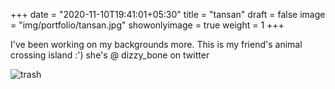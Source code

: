 +++
date = "2020-11-10T19:41:01+05:30"
title = "tansan"
draft = false
image = "img/portfolio/tansan.jpg"
showonlyimage = true
weight = 1
+++

I've been working on my backgrounds more. This is my friend's animal crossing island :') she's @ dizzy_bone on twitter

![trash](/img/extra/tansan.jpg)
